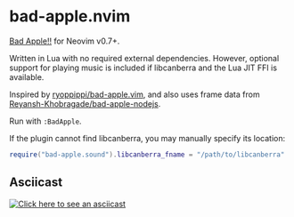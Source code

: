 # bad-apple.nvim

[Bad Apple!!](https://www.youtube.com/watch?v=UkgK8eUdpAo) for Neovim v0.7+.  

Written in Lua with no required external dependencies. However, optional support
for playing music is included if libcanberra and the Lua JIT FFI is available.

Inspired by [ryoppippi/bad-apple.vim](https://github.com/ryoppippi/bad-apple.vim),
and also uses frame data from [Reyansh-Khobragade/bad-apple-nodejs](https://github.com/Reyansh-Khobragade/bad-apple-nodejs).

Run with `:BadApple`.

If the plugin cannot find libcanberra, you may manually specify its location:

```lua
require("bad-apple.sound").libcanberra_fname = "/path/to/libcanberra"
```

## Asciicast

[![Click here to see an asciicast](https://asciinema.org/a/ctgDbBZF9cdjcVgiLnu1IeTUL.svg)](https://asciinema.org/a/ctgDbBZF9cdjcVgiLnu1IeTUL)
